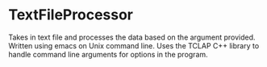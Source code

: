 # TextFileProcessor
Takes in text file and processes the data based on the argument provided. Written using emacs on Unix command line. Uses the TCLAP C++ library to handle command line arguments for options in the program.
